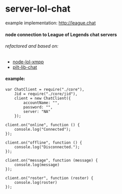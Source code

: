 # server-lol-chat
example implementation: http://league.chat
#### node connection to League of Legends chat servers
###### refactored and based on:
* [node-lol-xmpp](https://github.com/pentarex/node-lol-xmpp)
* [pilt-lib-chat](https://github.com/philippwiddra/pilt-lib-chat)
#### example:
```
var ChatClient = require("./core"),
    Jid = require("./core/jid"),
    client = new ChatClient({
        accountName: "",
        password: "",
        server: "NA"
    });

client.on("online", function () {
    console.log("Connected");
});

client.on("offline", function () {
    console.log("Disconnected.");
});

client.on("message", function (message) {
    console.log(message)
});

client.on("roster", function (roster) {
    console.log(roster)
});
```
